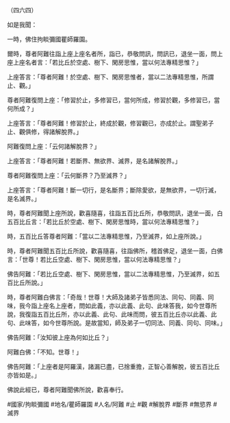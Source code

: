 （四六四）

如是我聞：

一時，佛住拘睒彌國瞿師羅園。

爾時，尊者阿難往詣上座上座名者所，詣已，恭敬問訊，問訊已，退坐一面，問上座上座名者言：「若比丘於空處、樹下、閑房思惟，當以何法專精思惟？」

上座答言：「尊者阿難！於空處、樹下、閑房思惟者，當以二法專精思惟，所謂止、觀。」

尊者阿難復問上座：「修習於止，多修習已，當何所成，修習於觀，多修習已，當何所成？」

上座答言：「尊者阿難！修習於止，終成於觀，修習觀已，亦成於止。謂聖弟子止、觀俱修，得諸解脫界。」

阿難復問上座：「云何諸解脫界？」

上座答言：「尊者阿難！若斷界、無欲界、滅界，是名諸解脫界。」

尊者阿難復問上座：「云何斷界？乃至滅界？」

上座答言：「尊者阿難！斷一切行，是名斷界；斷除愛欲，是無欲界，一切行滅，是名滅界。」

時，尊者阿難聞上座所說，歡喜隨喜，往詣五百比丘所，恭敬問訊，退坐一面，白五百比丘言：「若比丘於空處、樹下、閑房思惟時，當以何法專精思惟？」

時，五百比丘答尊者阿難：「當以二法專精思惟，乃至滅界，如上座所說。」

時，尊者阿難聞五百比丘所說，歡喜隨喜，往詣佛所，稽首佛足，退坐一面，白佛言：「世尊！若比丘空處、樹下、閑房思惟，當以何法專精思惟？」

佛告阿難：「若比丘空處、樹下、閑房思惟，當以二法專精思惟，乃至滅界，如五百比丘所說。」

時，尊者阿難白佛言：「奇哉！世尊！大師及諸弟子皆悉同法、同句、同義、同味，我今詣上座名上座者，問如此義，亦以此義、此句、此味答我，如今世尊所說，我復詣五百比丘所，亦以此義、此句、此味而問，彼五百比丘亦以此義、此句、此味答，如今世尊所說。是故當知，師及弟子一切同法、同義、同句、同味。」

佛告阿難：「汝知彼上座為何如比丘？」

阿難白佛：「不知。世尊！」

佛告阿難：「上座者是阿羅漢，諸漏已盡，已捨重擔，正智心善解脫，彼五百比丘亦皆如是。」

佛說此經已，尊者阿難聞佛所說，歡喜奉行。

#國家/拘睒彌國
#地名/瞿師羅園
#人名/阿難
#止
#觀
#解脫界
#斷界
#無慾界
#滅界
